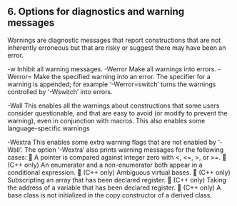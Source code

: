 ## 6. Options for diagnostics and warning messages

Warnings are diagnostic messages that report constructions that are not inherently erroneous
but that are risky or suggest there may have been an error.

-w Inhibit all warning messages.
-Werror Make all warnings into errors.
-Werror= Make the specified warning into an error. The specifier for a warning is
appended; for example ‘-Werror=switch’ turns the warnings controlled by
‘-Wswitch’ into errors.

-Wall This enables all the warnings about constructions that some users consider
questionable, and that are easy to avoid (or modify to prevent the warning),
even in conjunction with macros. This also enables some language-specific
warnings

-Wextra This enables some extra warning flags that are not enabled by ‘-Wall’.
The option ‘-Wextra’ also prints warning messages for the following cases:
 A pointer is compared against integer zero with <, <=, >, or >=.
 (C++ only) An enumerator and a non-enumerator both appear in a conditional
expression.
 (C++ only) Ambiguous virtual bases.
 (C++ only) Subscripting an array that has been declared register.
 (C++ only) Taking the address of a variable that has been declared
register.
 (C++ only) A base class is not initialized in the copy constructor of a derived
class.
